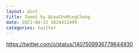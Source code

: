 ```yaml
--- 
layout: post 
title: Tweet by @LeoCheMingChang 
date: 2021-06-22 1624411499 
categories: twitter 
--- 
```

https://twitter.com/o/status/1407509936779644930